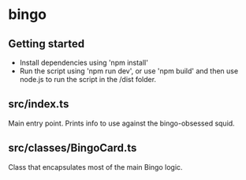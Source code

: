 # bingo

## Getting started
- Install dependencies using 'npm install'
- Run the script using 'npm run dev', or use 'npm build' and then use node.js to run the script in the /dist folder.

## src/index.ts
Main entry point. Prints info to use against the bingo-obsessed squid.

## src/classes/BingoCard.ts
Class that encapsulates most of the main Bingo logic.

